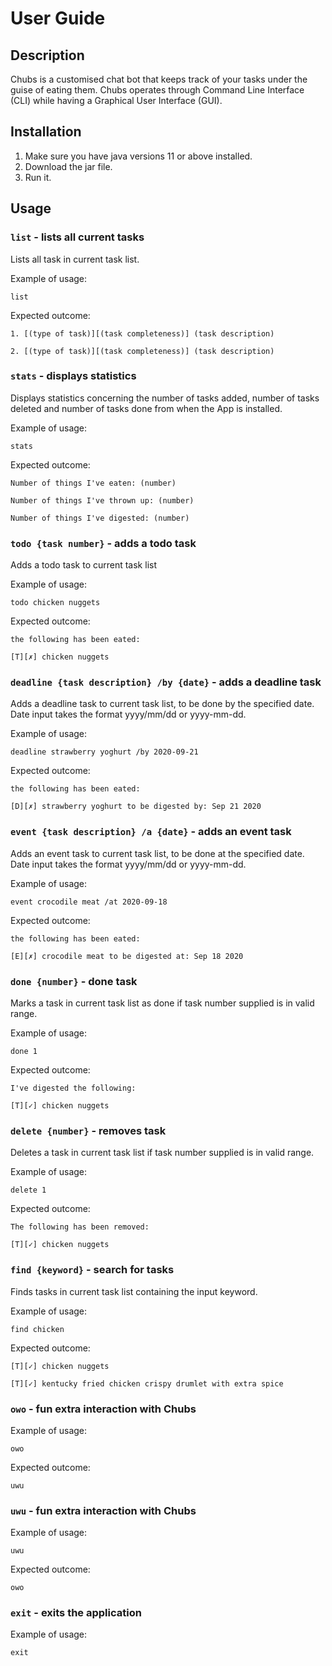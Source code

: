 # User Guide
## Description
Chubs is a customised chat bot that keeps track of your tasks under the guise of eating them. Chubs operates through
 Command Line Interface (CLI) while having a Graphical User Interface (GUI).

## Installation
1. Make sure you have java versions 11 or above installed.
2. Download the jar file.
3. Run it.

## Usage

### `list` - lists all current tasks

Lists all task in current task list.

Example of usage: 

`list`

Expected outcome:

`1. [(type of task)][(task completeness)] (task description)`

`2. [(type of task)][(task completeness)] (task description)`

### `stats` - displays statistics

Displays statistics concerning the number of tasks added, number of tasks deleted and number of tasks done from when
 the App is installed.

Example of usage: 

`stats`

Expected outcome:

`Number of things I've eaten: (number)`

`Number of things I've thrown up: (number)`

`Number of things I've digested: (number)`

### `todo {task number}` - adds a todo task

Adds a todo task to current task list

Example of usage: 

`todo chicken nuggets`

Expected outcome:

`the following has been eated:`

`[T][✗] chicken nuggets`

### `deadline {task description} /by {date}` - adds a deadline task

Adds a deadline task to current task list, to be done by the specified date.
Date input takes the format yyyy/mm/dd or yyyy-mm-dd.

Example of usage: 

`deadline strawberry yoghurt /by 2020-09-21`

Expected outcome:

`the following has been eated:`

`[D][✗] strawberry yoghurt to be digested by: Sep 21 2020`

### `event {task description} /a {date}` - adds an event task

Adds an event task to current task list, to be done at the specified date.
Date input takes the format yyyy/mm/dd or yyyy-mm-dd.

Example of usage: 

`event crocodile meat /at 2020-09-18`

Expected outcome:

`the following has been eated:`

`[E][✗] crocodile meat to be digested at: Sep 18 2020`

### `done {number}` - done task

Marks a task in current task list as done if task number supplied is in valid range.

Example of usage: 

`done 1`

Expected outcome:

`I've digested the following: `

`[T][✓] chicken nuggets`

### `delete {number}` - removes task

Deletes a task in current task list if task number supplied is in valid range.

Example of usage: 

`delete 1`

Expected outcome:

`The following has been removed:`

`[T][✓] chicken nuggets`

### `find {keyword}` - search for tasks

Finds tasks in current task list containing the input keyword.

Example of usage: 

`find chicken`

Expected outcome:

`[T][✓] chicken nuggets`

`[T][✓] kentucky fried chicken crispy drumlet with extra spice`


### `owo` - fun extra interaction with Chubs

Example of usage: 

`owo`

Expected outcome:

`uwu`

### `uwu` - fun extra interaction with Chubs

Example of usage: 

`uwu`

Expected outcome:

`owo`

### `exit` - exits the application

Example of usage: 

`exit`
